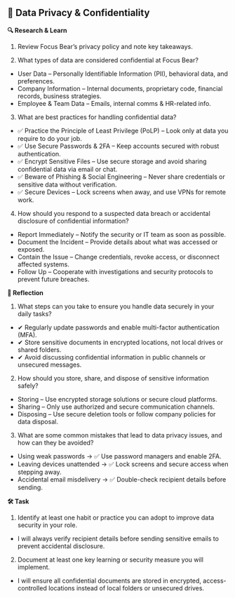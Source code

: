 ## 🔐 Data Privacy & Confidentiality

**🔍 Research & Learn**

1. Review Focus Bear’s privacy policy and note key takeaways.

2. What types of data are considered confidential at Focus Bear?

- User Data – Personally Identifiable Information (PII), behavioral data, and preferences.
- Company Information – Internal documents, proprietary code, financial records, business strategies.
- Employee & Team Data – Emails, internal comms & HR-related info.

3. What are best practices for handling confidential data?

- ✅ Practice the Principle of Least Privilege (PoLP) – Look only at data you require to do your job.
- ✅ Use Secure Passwords & 2FA – Keep accounts secured with robust authentication.
- ✅ Encrypt Sensitive Files – Use secure storage and avoid sharing confidential data via email or chat.
- ✅ Beware of Phishing & Social Engineering – Never share credentials or sensitive data without verification.
- ✅ Secure Devices – Lock screens when away, and use VPNs for remote work.

4. How should you respond to a suspected data breach or accidental disclosure of confidential information?

- Report Immediately – Notify the security or IT team as soon as possible.
- Document the Incident – Provide details about what was accessed or exposed.
- Contain the Issue – Change credentials, revoke access, or disconnect affected systems.
- Follow Up – Cooperate with investigations and security protocols to prevent future breaches.

**📝 Reflection**

1. What steps can you take to ensure you handle data securely in your daily tasks?

- ✔ Regularly update passwords and enable multi-factor authentication (MFA).
- ✔ Store sensitive documents in encrypted locations, not local drives or shared folders.
- ✔ Avoid discussing confidential information in public channels or unsecured messages.

2. How should you store, share, and dispose of sensitive information safely?

- Storing – Use encrypted storage solutions or secure cloud platforms.
- Sharing – Only use authorized and secure communication channels.
- Disposing – Use secure deletion tools or follow company policies for data disposal.

3. What are some common mistakes that lead to data privacy issues, and how can they be avoided?

- Using weak passwords → ✅ Use password managers and enable 2FA.
- Leaving devices unattended → ✅ Lock screens and secure access when stepping away.
- Accidental email misdelivery → ✅ Double-check recipient details before sending.

**🛠️ Task**

1. Identify at least one habit or practice you can adopt to improve data security in your role.

- I will always verify recipient details before sending sensitive emails to prevent accidental disclosure.

2. Document at least one key learning or security measure you will implement.

- I will ensure all confidential documents are stored in encrypted, access-controlled locations instead of local folders or unsecured drives.

